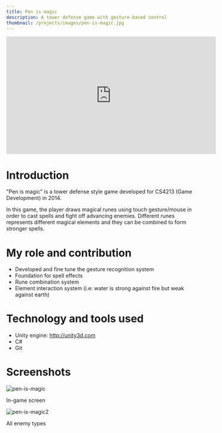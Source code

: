 ```yaml
---
title: Pen is magic
description: A tower defense game with gesture-based control
thumbnail: /projects/images/pen-is-magic.jpg
---
```


<iframe width="560" height="315" src="https://www.youtube.com/embed/WVIsfxFMmr8" frameborder="0" allowfullscreen></iframe>

# Introduction

"Pen is magic" is a tower defense style game developed for CS4213 (Game Development) in 2014.

In this game, the player draws magical runes using touch gesture/mouse in order to cast spells and fight off advancing enemies.
Different runes represents different magical elements and they can be combined to form stronger spells.

# My role and contribution

- Developed and fine tune the gesture recognition system
- Foundation for spell effects
- Rune combination system
- Element interaction system (i.e: water is strong against fire but weak against earth)

# Technology and tools used

- Unity engine: http://unity3d.com
- C#
- Git

# Screenshots

![pen-is-magic](/projects/images/pen-is-magic.jpg)
<div class="caption">In-game screen</div>

![pen-is-magic2](/projects/images/pen-is-magic2.jpg)
<div class="caption">All enemy types</div>
